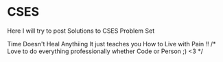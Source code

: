 # CSES
Here I will try to post Solutions to CSES Problem Set

Time Doesn't Heal Anythiing It just teaches you How to Live with Pain !!
/*
      Love to do everything professionally whether Code or Person ;) <3
*/
